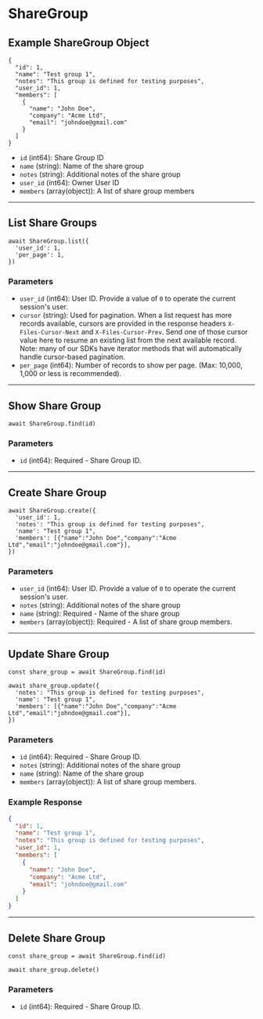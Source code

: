 # ShareGroup

## Example ShareGroup Object

```
{
  "id": 1,
  "name": "Test group 1",
  "notes": "This group is defined for testing purposes",
  "user_id": 1,
  "members": [
    {
      "name": "John Doe",
      "company": "Acme Ltd",
      "email": "johndoe@gmail.com"
    }
  ]
}
```

* `id` (int64): Share Group ID
* `name` (string): Name of the share group
* `notes` (string): Additional notes of the share group
* `user_id` (int64): Owner User ID
* `members` (array(object)): A list of share group members

---

## List Share Groups

```
await ShareGroup.list({
  'user_id': 1,
  'per_page': 1,
})
```


### Parameters

* `user_id` (int64): User ID.  Provide a value of `0` to operate the current session's user.
* `cursor` (string): Used for pagination.  When a list request has more records available, cursors are provided in the response headers `X-Files-Cursor-Next` and `X-Files-Cursor-Prev`.  Send one of those cursor value here to resume an existing list from the next available record.  Note: many of our SDKs have iterator methods that will automatically handle cursor-based pagination.
* `per_page` (int64): Number of records to show per page.  (Max: 10,000, 1,000 or less is recommended).

---

## Show Share Group

```
await ShareGroup.find(id)
```


### Parameters

* `id` (int64): Required - Share Group ID.

---

## Create Share Group

```
await ShareGroup.create({
  'user_id': 1,
  'notes': "This group is defined for testing purposes",
  'name': "Test group 1",
  'members': [{"name":"John Doe","company":"Acme Ltd","email":"johndoe@gmail.com"}],
})
```


### Parameters

* `user_id` (int64): User ID.  Provide a value of `0` to operate the current session's user.
* `notes` (string): Additional notes of the share group
* `name` (string): Required - Name of the share group
* `members` (array(object)): Required - A list of share group members.

---

## Update Share Group

```
const share_group = await ShareGroup.find(id)

await share_group.update({
  'notes': "This group is defined for testing purposes",
  'name': "Test group 1",
  'members': [{"name":"John Doe","company":"Acme Ltd","email":"johndoe@gmail.com"}],
})
```

### Parameters

* `id` (int64): Required - Share Group ID.
* `notes` (string): Additional notes of the share group
* `name` (string): Name of the share group
* `members` (array(object)): A list of share group members.

### Example Response

```json
{
  "id": 1,
  "name": "Test group 1",
  "notes": "This group is defined for testing purposes",
  "user_id": 1,
  "members": [
    {
      "name": "John Doe",
      "company": "Acme Ltd",
      "email": "johndoe@gmail.com"
    }
  ]
}
```

---

## Delete Share Group

```
const share_group = await ShareGroup.find(id)

await share_group.delete()
```

### Parameters

* `id` (int64): Required - Share Group ID.


